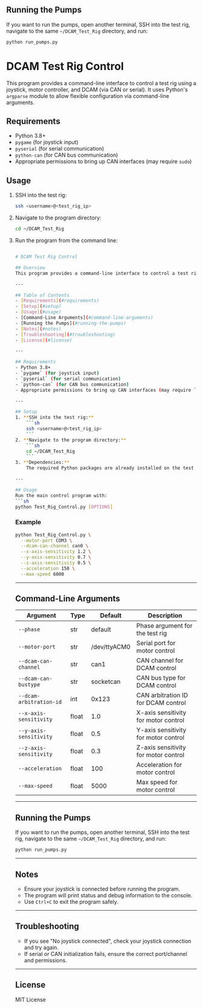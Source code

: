 ## Running the Pumps

If you want to run the pumps, open another terminal, SSH into the test rig, navigate to the same `~/DCAM_Test_Rig` directory, and run:

```sh
python run_pumps.py
```

# DCAM Test Rig Control

This program provides a command-line interface to control a test rig using a joystick, motor controller, and DCAM (via CAN or serial). It uses Python's `argparse` module to allow flexible configuration via command-line arguments.

## Requirements
- Python 3.8+
- `pygame` (for joystick input)
- `pyserial` (for serial communication)
- `python-can` (for CAN bus communication)
- Appropriate permissions to bring up CAN interfaces (may require `sudo`)


## Usage

1. SSH into the test rig:

	```sh
	ssh <username>@<test_rig_ip>
	```

2. Navigate to the program directory:

	```sh
	cd ~/DCAM_Test_Rig
	```

3. Run the program from the command line:

	```sh

	# DCAM Test Rig Control

	## Overview
	This program provides a command-line interface to control a test rig using a joystick, motor controller, and DCAM (via CAN or serial). It is designed for flexible configuration and operation via command-line arguments.

	---

	## Table of Contents
	- [Requirements](#requirements)
	- [Setup](#setup)
	- [Usage](#usage)
	- [Command-Line Arguments](#command-line-arguments)
	- [Running the Pumps](#running-the-pumps)
	- [Notes](#notes)
	- [Troubleshooting](#troubleshooting)
	- [License](#license)

	---

	## Requirements
	- Python 3.8+
	- `pygame` (for joystick input)
	- `pyserial` (for serial communication)
	- `python-can` (for CAN bus communication)
	- Appropriate permissions to bring up CAN interfaces (may require `sudo`)

	---

	## Setup
	1. **SSH into the test rig:**
		```sh
		ssh <username>@<test_rig_ip>
		```
	2. **Navigate to the program directory:**
		```sh
		cd ~/DCAM_Test_Rig
		```
	3. **Dependencies:**
		The required Python packages are already installed on the test rig. You do not need to install them again.

	---

	## Usage
	Run the main control program with:
	```sh
	python Test_Rig_Control.py [OPTIONS]
	```

	### Example
	```sh
	python Test_Rig_Control.py \
	  --motor-port COM3 \
	  --dcam-can-channel can0 \
	  --x-axis-sensitivity 1.2 \
	  --y-axis-sensitivity 0.7 \
	  --z-axis-sensitivity 0.5 \
	  --acceleration 150 \
	  --max-speed 6000
	```

	---

	## Command-Line Arguments

	| Argument                  | Type    | Default      | Description                                      |
	|--------------------------|---------|--------------|--------------------------------------------------|
	| `--phase`                | str     | default      | Phase argument for the test rig                  |
	| `--motor-port`           | str     | /dev/ttyACM0 | Serial port for motor control                    |
	| `--dcam-can-channel`     | str     | can1         | CAN channel for DCAM control                     |
	| `--dcam-can-bustype`     | str     | socketcan    | CAN bus type for DCAM control                    |
	| `--dcam-arbitration-id`  | int     | 0x123        | CAN arbitration ID for DCAM control              |
	| `--x-axis-sensitivity`   | float   | 1.0          | X-axis sensitivity for motor control             |
	| `--y-axis-sensitivity`   | float   | 0.5          | Y-axis sensitivity for motor control             |
	| `--z-axis-sensitivity`   | float   | 0.3          | Z-axis sensitivity for motor control             |
	| `--acceleration`         | float   | 100          | Acceleration for motor control                   |
	| `--max-speed`            | float   | 5000         | Max speed for motor control                      |

	---

	## Running the Pumps

	If you want to run the pumps, open another terminal, SSH into the test rig, navigate to the same `~/DCAM_Test_Rig` directory, and run:

	```sh
	python run_pumps.py
	```

	---

	## Notes
	- Ensure your joystick is connected before running the program.
	- The program will print status and debug information to the console.
	- Use `Ctrl+C` to exit the program safely.

	---

	## Troubleshooting
	- If you see "No joystick connected", check your joystick connection and try again.
	- If serial or CAN initialization fails, ensure the correct port/channel and permissions.

	---

	## License
	MIT License